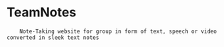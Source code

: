 # TeamNotes
        Note-Taking website for group in form of text, speech or video converted in sleek text notes
